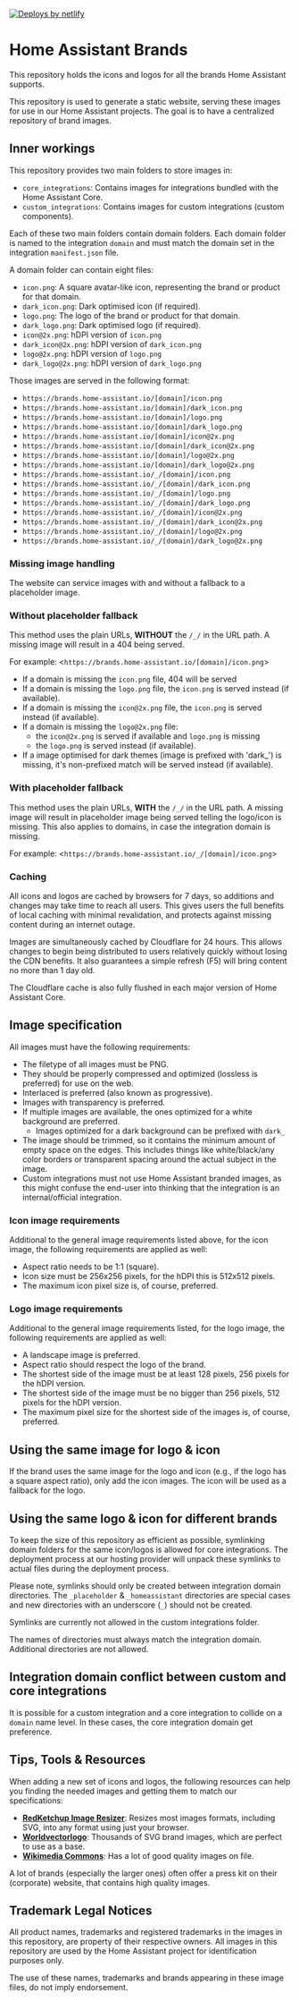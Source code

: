 [![Deploys by netlify](https://www.netlify.com/img/global/badges/netlify-color-bg.svg)](https://www.netlify.com)

# Home Assistant Brands

This repository holds the icons and logos for all the brands Home Assistant
supports.

This repository is used to generate a static website, serving these images
for use in our Home Assistant projects. The goal is to have a centralized
repository of brand images.

## Inner workings

This repository provides two main folders to store images in:

- `core_integrations`: Contains images for integrations bundled with the
  Home Assistant Core.
- `custom_integrations`: Contains images for custom integrations
  (custom components).

Each of these two main folders contain domain folders. Each domain folder is
named to the integration `domain` and must match the domain set in the
integration `manifest.json` file.

A domain folder can contain eight files:

- `icon.png`: A square avatar-like icon, representing the brand or product for that domain.
- `dark_icon.png`: Dark optimised icon (if required).
- `logo.png`: The logo of the brand or product for that domain.
- `dark_logo.png`: Dark optimised logo (if required).
- `icon@2x.png`: hDPI version of `icon.png`
- `dark_icon@2x.png`: hDPI version of `dark_icon.png`
- `logo@2x.png`: hDPI version of `logo.png`
- `dark_logo@2x.png`: hDPI version of `dark_logo.png`

Those images are served in the following format:

- `https://brands.home-assistant.io/[domain]/icon.png`
- `https://brands.home-assistant.io/[domain]/dark_icon.png`
- `https://brands.home-assistant.io/[domain]/logo.png`
- `https://brands.home-assistant.io/[domain]/dark_logo.png`
- `https://brands.home-assistant.io/[domain]/icon@2x.png`
- `https://brands.home-assistant.io/[domain]/dark_icon@2x.png`
- `https://brands.home-assistant.io/[domain]/logo@2x.png`
- `https://brands.home-assistant.io/[domain]/dark_logo@2x.png`
- `https://brands.home-assistant.io/_/[domain]/icon.png`
- `https://brands.home-assistant.io/_/[domain]/dark_icon.png`
- `https://brands.home-assistant.io/_/[domain]/logo.png`
- `https://brands.home-assistant.io/_/[domain]/dark_logo.png`
- `https://brands.home-assistant.io/_/[domain]/icon@2x.png`
- `https://brands.home-assistant.io/_/[domain]/dark_icon@2x.png`
- `https://brands.home-assistant.io/_/[domain]/logo@2x.png`
- `https://brands.home-assistant.io/_/[domain]/dark_logo@2x.png`

### Missing image handling

The website can service images with and without a fallback to a placeholder
image.

### Without placeholder fallback

This method uses the plain URLs, **WITHOUT** the `/_/` in the URL path.
A missing image will result in a 404 being served.

For example: <`https://brands.home-assistant.io/[domain]/icon.png`>

- If a domain is missing the `icon.png` file, 404 will be served
- If a domain is missing the `logo.png` file, the `icon.png` is served instead (if available).
- If a domain is missing the `icon@2x.png` file, the `icon.png` is served instead (if available).
- If a domain is missing the `logo@2x.png` file:
  - the `icon@2x.png` is served if available and `logo.png` is missing
  - the `logo.png` is served instead (if available).
- If a image optimised for dark themes (image is prefixed with 'dark\_') is missing, it's non-prefixed match will be served instead (if available).

### With placeholder fallback

This method uses the plain URLs, **WITH** the `/_/` in the URL path.
A missing image will result in placeholder image being served telling the logo/icon is missing.
This also applies to domains, in case the integration domain is missing.

For example: <`https://brands.home-assistant.io/_/[domain]/icon.png`>

### Caching

All icons and logos are cached by browsers for 7 days, so additions and changes may take time to reach all users. This gives users the full benefits of local caching with minimal revalidation, and protects against missing content during an internet outage.

Images are simultaneously cached by Cloudflare for 24 hours. This allows changes to begin being distributed to users relatively quickly without losing the CDN benefits. It also guarantees a simple refresh (F5) will bring content no more than 1 day old.

The Cloudflare cache is also fully flushed in each major version of Home Assistant Core.

## Image specification

All images must have the following requirements:

- The filetype of all images must be PNG.
- They should be properly compressed and optimized (lossless is preferred) for use on the web.
- Interlaced is preferred (also known as progressive).
- Images with transparency is preferred.
- If multiple images are available, the ones optimized for a white background are preferred.
  - Images optimized for a dark background can be prefixed with `dark_`
- The image should be trimmed, so it contains the minimum amount of empty space on the edges.
  This includes things like white/black/any color borders or transparent spacing around the actual
  subject in the image.
- Custom integrations must not use Home Assistant branded images, as this might confuse the end-user into thinking that the integration is an internal/official integration.

### Icon image requirements

Additional to the general image requirements listed above, for the icon image,
the following requirements are applied as well:

- Aspect ratio needs to be 1:1 (square).
- Icon size must be 256x256 pixels, for the hDPI this is 512x512 pixels.
- The maximum icon pixel size is, of course, preferred.

### Logo image requirements

Additional to the general image requirements listed, for the logo image,
the following requirements are applied as well:

- A landscape image is preferred.
- Aspect ratio should respect the logo of the brand.
- The shortest side of the image must be at least 128 pixels, 256 pixels for the hDPI version.
- The shortest side of the image must be no bigger than 256 pixels, 512 pixels for the hDPI version.
- The maximum pixel size for the shortest side of the images is, of course, preferred.

## Using the same image for logo & icon

If the brand uses the same image for the logo and icon (e.g., if the logo has a square aspect ratio),
only add the icon images. The icon will be used as a fallback for the logo.

## Using the same logo & icon for different brands

To keep the size of this repository as efficient as possible,
symlinking domain folders for the same icon/logos is allowed for core integrations. The deployment
process at our hosting provider will unpack these symlinks to actual files
during the deployment process.

Please note, symlinks should only be created between integration domain
directories. The `_placeholder` & `_homeassistant` directories are special
cases and new directories with an underscore (`_`) should not be created.

Symlinks are currently not allowed in the custom integrations folder.

The names of directories must always match the integration domain. Additional
directories are not allowed.

## Integration domain conflict between custom and core integrations

It is possible for a custom integration and a core integration to collide on
a `domain` name level. In these cases, the core integration domain get
preference.

## Tips, Tools & Resources

When adding a new set of icons and logos, the following resources can help you
finding the needed images and getting them to match our specifications:

- [**RedKetchup Image Resizer**](https://redketchup.io/image-resizer):
  Resizes most images formats, including SVG, into any format using just your
  browser.
- [**Worldvectorlogo**](https://worldvectorlogo.com/):
  Thousands of SVG brand images, which are perfect to use as a base.
- [**Wikimedia Commons**](https://commons.wikimedia.org/):
  Has a lot of good quality images on file.

A lot of brands (especially the larger ones) often offer a press kit on
their (corporate) website, that contains high quality images.

## Trademark Legal Notices

All product names, trademarks and registered trademarks in the images in this
repository, are property of their respective owners. All images in this
repository are used by the Home Assistant project for identification purposes
only.

The use of these names, trademarks and brands appearing in these image files,
do not imply endorsement.
